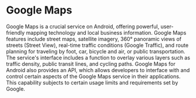 # Google Maps

Google Maps is a crucial service on Android, offering powerful, user-friendly mapping technology and local business information. Google Maps features include street maps, satellite imagery, 360° panoramic views of streets (Street View), real-time traffic conditions (Google Traffic), and route planning for traveling by foot, car, bicycle and air, or public transportation. The service's interface includes a function to overlay various layers such as traffic density, public transit lines, and cycling paths. Google Maps for Android also provides an API, which allows developers to interface with and control certain aspects of the Google Maps service in their applications. This capability subjects to certain usage limits and requirements set by Google.
